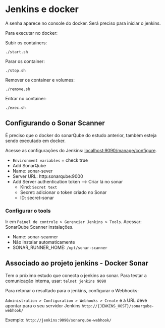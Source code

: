 # Jenkins e docker

A senha aparece no console do docker. Será preciso para iniciar o jenkins.

Para executar no docker:

Subir os containers:
```shell
./start.sh
```

Parar os container:
```shell
./stop.sh
```

Remover os container e volumes:
```shell
./remove.sh
```

Entrar no container:
```shell
./exec.sh
```

## Configurando o Sonar Scanner

É preciso que o docker do sonarQube do estudo anterior, também esteja sendo executado em docker.

Acesse as configurações do Jenkins: [localhost:9090/manage/configure](http://localhost:9090/manage/configure).

- `Environment variables` = check true
- Add SonarQube
- Name: sonar-sever
- Server URL: http:sonarqube:9000
- Add Server authentication token --> Criar lá no sonar
  - Kind: `Secret text`
  - Secret: adicionar o token criado no Sonar
  - ID: secret-sonar

### Configurar o tools

Ir em `Painel de controle > Gerenciar Jenkins > Tools`. Acessar: SonarQube Scanner instalações.

- Name: sonar-scanner
- Não instalar automaticamente
- SONAR_RUNNER_HOME: `/opt/sonar-scanner`

## Associado ao projeto jenkins - Docker Sonar

Tem o próximo estudo que conecta o jenkins ao sonar. Para testar a comunicação interna, usar: `telnet jenkins 9090`

Para retonar o resultado para o jenkins, configurar o Webhooks:

`Administration > Configuration > Webhooks > Create` e a URL deve apontar para o seu servidor Jenkins `http://{JENKINS_HOST}/sonarqube-webhook/`

Exemplo: `http://jenkins:9090/sonarqube-webhook/`
